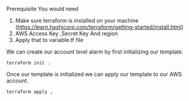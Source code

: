 Prerequisite
You would need
1. Make sure terraform is installed on your machine (https://learn.hashicorp.com/terraform/getting-started/install.html)
2. AWS Access Key ,Secret Key And region
3. Apply that to variable.tf file 


We can create our account level alarm by first initializing our template.

`terraform init . `

Once our template is initialized we can apply our template to our AWS account.

`terraform apply , `